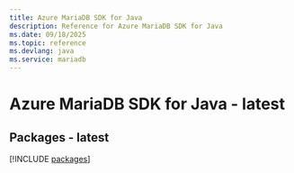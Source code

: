 ```yaml
---
title: Azure MariaDB SDK for Java
description: Reference for Azure MariaDB SDK for Java
ms.date: 09/18/2025
ms.topic: reference
ms.devlang: java
ms.service: mariadb
---
```

# Azure MariaDB SDK for Java - latest
## Packages - latest
[!INCLUDE [packages](mariadb-index.md)]